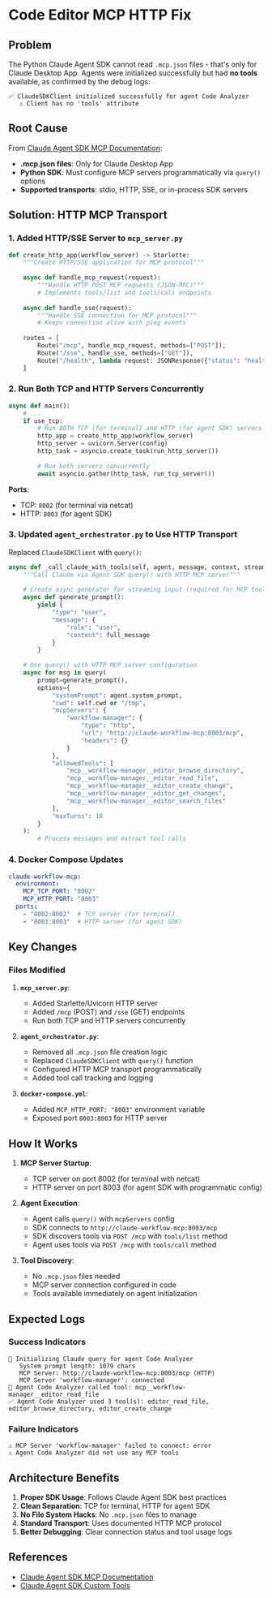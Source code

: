 # Code Editor MCP HTTP Fix

## Problem
The Python Claude Agent SDK cannot read `.mcp.json` files - that's only for Claude Desktop App. Agents were initialized successfully but had **no tools** available, as confirmed by the debug logs:
```
✅ ClaudeSDKClient initialized successfully for agent Code Analyzer
   ⚠️ Client has no 'tools' attribute
```

## Root Cause
From [Claude Agent SDK MCP Documentation](https://docs.claude.com/en/api/agent-sdk/mcp):
- **.mcp.json files**: Only for Claude Desktop App
- **Python SDK**: Must configure MCP servers programmatically via `query()` options
- **Supported transports**: stdio, HTTP, SSE, or in-process SDK servers

## Solution: HTTP MCP Transport

### 1. Added HTTP/SSE Server to `mcp_server.py`
```python
def create_http_app(workflow_server) -> Starlette:
    """Create HTTP/SSE application for MCP protocol"""
    
    async def handle_mcp_request(request):
        """Handle HTTP POST MCP requests (JSON-RPC)"""
        # Implements tools/list and tools/call endpoints
    
    async def handle_sse(request):
        """Handle SSE connection for MCP protocol"""
        # Keeps connection alive with ping events
    
    routes = [
        Route("/mcp", handle_mcp_request, methods=["POST"]),
        Route("/sse", handle_sse, methods=["GET"]),
        Route("/health", lambda request: JSONResponse({"status": "healthy"}), methods=["GET"]),
    ]
```

### 2. Run Both TCP and HTTP Servers Concurrently
```python
async def main():
    # ...
    if use_tcp:
        # Run BOTH TCP (for terminal) and HTTP (for agent SDK) servers
        http_app = create_http_app(workflow_server)
        http_server = uvicorn.Server(config)
        http_task = asyncio.create_task(run_http_server())
        
        # Run both servers concurrently
        await asyncio.gather(http_task, run_tcp_server())
```

**Ports**:
- TCP: `8002` (for terminal via netcat)
- HTTP: `8003` (for agent SDK)

### 3. Updated `agent_orchestrator.py` to Use HTTP Transport
Replaced `ClaudeSDKClient` with `query()`:

```python
async def _call_claude_with_tools(self, agent, message, context, stream_callback):
    """Call Claude via Agent SDK query() with HTTP MCP server"""
    
    # Create async generator for streaming input (required for MCP tools)
    async def generate_prompt():
        yield {
            "type": "user",
            "message": {
                "role": "user",
                "content": full_message
            }
        }
    
    # Use query() with HTTP MCP server configuration
    async for msg in query(
        prompt=generate_prompt(),
        options={
            "systemPrompt": agent.system_prompt,
            "cwd": self.cwd or "/tmp",
            "mcpServers": {
                "workflow-manager": {
                    "type": "http",
                    "url": "http://claude-workflow-mcp:8003/mcp",
                    "headers": {}
                }
            },
            "allowedTools": [
                "mcp__workflow-manager__editor_browse_directory",
                "mcp__workflow-manager__editor_read_file",
                "mcp__workflow-manager__editor_create_change",
                "mcp__workflow-manager__editor_get_changes",
                "mcp__workflow-manager__editor_search_files"
            ],
            "maxTurns": 10
        }
    ):
        # Process messages and extract tool calls
```

### 4. Docker Compose Updates
```yaml
claude-workflow-mcp:
  environment:
    MCP_TCP_PORT: "8002"
    MCP_HTTP_PORT: "8003"
  ports:
    - "8002:8002"  # TCP server (for terminal)
    - "8003:8003"  # HTTP server (for agent SDK)
```

## Key Changes

### Files Modified
1. **`mcp_server.py`**:
   - Added Starlette/Uvicorn HTTP server
   - Added `/mcp` (POST) and `/sse` (GET) endpoints
   - Run both TCP and HTTP servers concurrently
   
2. **`agent_orchestrator.py`**:
   - Removed all `.mcp.json` file creation logic
   - Replaced `ClaudeSDKClient` with `query()` function
   - Configured HTTP MCP transport programmatically
   - Added tool call tracking and logging

3. **`docker-compose.yml`**:
   - Added `MCP_HTTP_PORT: "8003"` environment variable
   - Exposed port `8003:8003` for HTTP server

## How It Works

1. **MCP Server Startup**:
   - TCP server on port 8002 (for terminal with netcat)
   - HTTP server on port 8003 (for agent SDK with programmatic config)

2. **Agent Execution**:
   - Agent calls `query()` with `mcpServers` config
   - SDK connects to `http://claude-workflow-mcp:8003/mcp`
   - SDK discovers tools via `POST /mcp` with `tools/list` method
   - Agent uses tools via `POST /mcp` with `tools/call` method

3. **Tool Discovery**:
   - No `.mcp.json` files needed
   - MCP server connection configured in code
   - Tools available immediately on agent initialization

## Expected Logs

### Success Indicators
```
🔧 Initializing Claude query for agent Code Analyzer
   System prompt length: 1079 chars
   MCP Server: http://claude-workflow-mcp:8003/mcp (HTTP)
   MCP Server 'workflow-manager': connected
🔨 Agent Code Analyzer called tool: mcp__workflow-manager__editor_read_file
✅ Agent Code Analyzer used 3 tool(s): editor_read_file, editor_browse_directory, editor_create_change
```

### Failure Indicators
```
⚠️ MCP Server 'workflow-manager' failed to connect: error
⚠️ Agent Code Analyzer did not use any MCP tools
```

## Architecture Benefits

1. **Proper SDK Usage**: Follows Claude Agent SDK best practices
2. **Clean Separation**: TCP for terminal, HTTP for agent SDK
3. **No File System Hacks**: No `.mcp.json` files to manage
4. **Standard Transport**: Uses documented HTTP MCP protocol
5. **Better Debugging**: Clear connection status and tool usage logs

## References
- [Claude Agent SDK MCP Documentation](https://docs.claude.com/en/api/agent-sdk/mcp)
- [Claude Agent SDK Custom Tools](https://docs.claude.com/en/api/agent-sdk/custom-tools)


